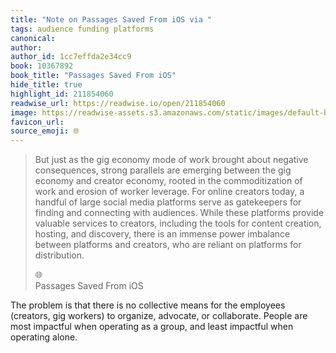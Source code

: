 ```yaml
---
title: "Note on Passages Saved From iOS via "
tags: audience funding platforms
canonical: 
author: 
author_id: 1cc7effda2e34cc9
book: 10367892
book_title: "Passages Saved From iOS"
hide_title: true
highlight_id: 211854060
readwise_url: https://readwise.io/open/211854060
image: https://readwise-assets.s3.amazonaws.com/static/images/default-book-icon-4.11327a2af05a.png
favicon_url: 
source_emoji: 🌐
---
```


> But just as the gig economy mode of work brought about negative consequences, strong parallels are emerging between the gig economy and creator economy, rooted in the commoditization of work and erosion of worker leverage. For online creators today, a handful of large social media platforms serve as gatekeepers for finding and connecting with audiences. While these platforms provide valuable services to creators, including the tools for content creation, hosting, and discovery, there is an immense power imbalance between platforms and creators, who are reliant on platforms for distribution.
> <div class="quoteback-footer"><div class="quoteback-avatar"><span class="mini-emoji"> 🌐</span></div><div class="quoteback-metadata"><div class="metadata-inner"><span style="display:none">FROM:</span><div aria-label="" class="quoteback-author"> </div><div aria-label="Passages Saved From iOS" class="quoteback-title"> Passages Saved From iOS</div></div></div></div>

The problem is that there is no collective means for the employees (creators, gig workers) to organize, advocate, or collaborate. People are most impactful when operating as a group, and least impactful when operating alone.
